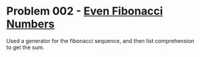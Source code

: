 # Problem 002 - [Even Fibonacci Numbers](https://projecteuler.net/problem=2)

Used a generator for the fibonacci sequence, and then list comprehension to get the sum.
